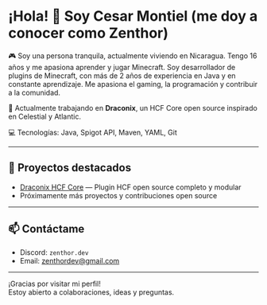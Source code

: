 # ¡Hola! 👋 Soy Cesar Montiel (me doy a conocer como Zenthor)

🎮 Soy una persona tranquila, actualmente viviendo en Nicaragua. Tengo 16 años y me apasiona aprender y jugar Minecraft. Soy desarrollador de plugins de Minecraft, con más de 2 años de experiencia en Java y en constante aprendizaje. Me apasiona el gaming, la programación y contribuir a la comunidad.

🐉 Actualmente trabajando en **Draconix**, un HCF Core open source inspirado en Celestial y Atlantic.

💻 Tecnologías: Java, Spigot API, Maven, YAML, Git

---
## 🚀 Proyectos destacados

- [Draconix HCF Core](https://github.com/zenthor-dev/Draconix) — Plugin HCF open source completo y modular  
- Próximamente más proyectos y contribuciones open source

---

## 📫 Contáctame

- Discord: `zenthor.dev`  
- Email: zenthordev@gmail.com

---

¡Gracias por visitar mi perfil!  
Estoy abierto a colaboraciones, ideas y preguntas.
<!--
**zenthor-dev/zenthor-dev** is a ✨ _special_ ✨ repository because its `README.md` (this file) appears on your GitHub profile.

Here are some ideas to get you started:

- 🔭 I’m currently working on ...
- 🌱 I’m currently learning ...
- 👯 I’m looking to collaborate on ...
- 🤔 I’m looking for help with ...
- 💬 Ask me about ...
- 📫 How to reach me: ...
- 😄 Pronouns: ...
- ⚡ Fun fact: ...
-->
